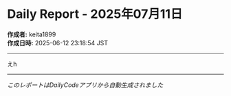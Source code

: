# Daily Report - 2025年07月11日

**作成者:** keita1899  
**作成日時:** 2025-06-12 23:18:54 JST

---

えh

---

*このレポートはDailyCodeアプリから自動生成されました*
